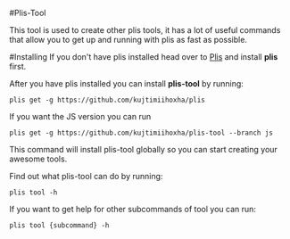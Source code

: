 #Plis-Tool

This tool is used to create other plis tools, it has a lot of useful commands that allow you
to get up and running with plis as fast as possible.

#Installing
If you don't have plis installed head over to [Plis](https://github.com/kujtimiihoxha/plis) and install **plis** first.

After you have plis installed you can install **plis-tool** by running:
```shell
plis get -g https://github.com/kujtimiihoxha/plis
```
If you want the JS version you can run
```shell
plis get -g https://github.com/kujtimiihoxha/plis-tool --branch js
```
This command will install plis-tool globally so you can start creating your awesome tools.

Find out what plis-tool can do by running:
```shell
plis tool -h
```

If you want to get help for other subcommands of tool you can run:
```shell
plis tool {subcommand} -h
```